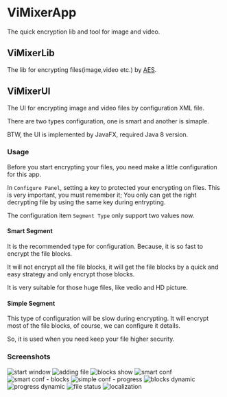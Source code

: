 # ViMixerApp


The quick encryption lib and tool for image and video.

## ViMixerLib

The lib for encrypting files(image,video etc.) by [AES][1].

## ViMixerUI

The UI for encrypting image and video files by configuration XML file.

There are two types configuration, one is smart and another is simaple.

BTW, the UI is implemented by JavaFX, required Java 8 version.

### Usage

Before you start encrypting your files, you need make a little configuration for this app.

In ``Configure Panel``, setting a key to protected your encrypting on files. This is very important, you must remember it; You only can get the right decrypting file by using the same key during entrypting.

The configuration item ``Segment Type`` only support two values now. 

#### Smart Segment
It is the recommended type for configuration. Because, it is so fast to encrypt the file blocks.

It will not encrypt all the file blocks, it will get the file blocks by a quick and easy strategy and only encrypt those blocks.

It is very suitable for those huge files, like vedio and HD picture. 

#### Simple Segment
This type of configuration will be slow during encrypting.
It will encrypt most of the file blocks, of course, we can configure it details.

So, it is used when you need keep your file higher security.

### Screenshots
![start window][2]
![adding file][3]
![blocks show][4]
![smart conf][5]
![smart conf - blocks][6]
![simple conf - progress][7]
![blocks dynamic][8]
![progress dynamic][9]
![file status][10]
![localization][11]

 [1]: https://en.wikipedia.org/wiki/Advanced_Encryption_Standard
 [2]: http://daileyet.github.io/ViMixer/images/Snap01.jpg
 [3]: http://daileyet.github.io/ViMixer/images/Snap02.jpg
 [4]: http://daileyet.github.io/ViMixer/images/Snap03.jpg
 [5]: http://daileyet.github.io/ViMixer/images/Snap04.jpg
 [6]: http://daileyet.github.io/ViMixer/images/Snap05.jpg
 [7]: http://daileyet.github.io/ViMixer/images/Snap06.jpg
 [8]: http://daileyet.github.io/ViMixer/images/Snap07.jpg
 [9]: http://daileyet.github.io/ViMixer/images/Snap08.jpg
 [10]: http://daileyet.github.io/ViMixer/images/Snap09.jpg
 [11]: http://daileyet.github.io/ViMixer/images/Snap10.jpg
